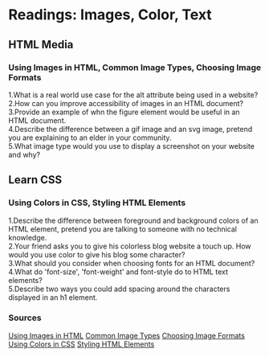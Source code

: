# Readings: Images, Color, Text

## HTML Media
### Using Images in HTML, Common Image Types, Choosing Image Formats

1.What is a real world use case for the alt attribute being used in a website?  
2.How can you improve accessibility of images in an HTML document?  
3.Provide an example of whn the figure element would be useful in an HTML document.  
4.Describe the difference between a gif image and an svg image, pretend you are explaining to an elder in your community.  
5.What image type would you use to display a screenshot on your website and why?  

## Learn CSS
### Using Colors in CSS, Styling HTML Elements

1.Describe the difference between foreground and background colors of an HTML element, pretend you are talking to someone with no technical knowledge.  
2.Your friend asks you to give his colorless blog website a touch up. How would you use color to give his blog some character?  
3.What should you consider when choosing fonts for an HTML document?  
4.What do 'font-size', 'font-weight' and font-style do to HTML text elements?  
5.Describe two ways you could add spacing around the characters displayed in an h1 element.  




### Sources
[Using Images in HTML](https://developer.mozilla.org/en-US/docs/Learn/HTML/Multimedia_and_embedding/Images_in_HTML)
[Common Image Types](https://developer.mozilla.org/en-US/docs/Web/Media/Formats/Image_types)
[Choosing Image Formats](https://developer.mozilla.org/en-US/docs/Web/Media/Formats/Image_types#choosing_an_image_format)
[Using Colors in CSS](https://developer.mozilla.org/en-US/docs/Web/CSS/CSS_Colors/Applying_color)
[Styling HTML Elements](https://developer.mozilla.org/en-US/docs/Learn/CSS/Styling_text/Fundamentals)
